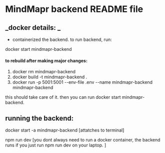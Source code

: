 # MindMapr backend README file

## _docker details: _

- containerized the backend. to run backend, run:

docker start mindmapr-backend

#### to rebuild after making major changes:

1. docker rm mindmapr-backend
2. docker build -t mindmapr-backend .
3. docker run -p 5001:5001 --env-file .env --name mindmapr-backend mindmapr-backend

this should take care of it. then you can run docker start mindmapr-backend.

## running the backend:

docker start -a mindmapr-backend [attatches to terminal]

npm run dev [you dont always need to run a docker container, the backend runs if you just run npm run dev on your laptop. ]

